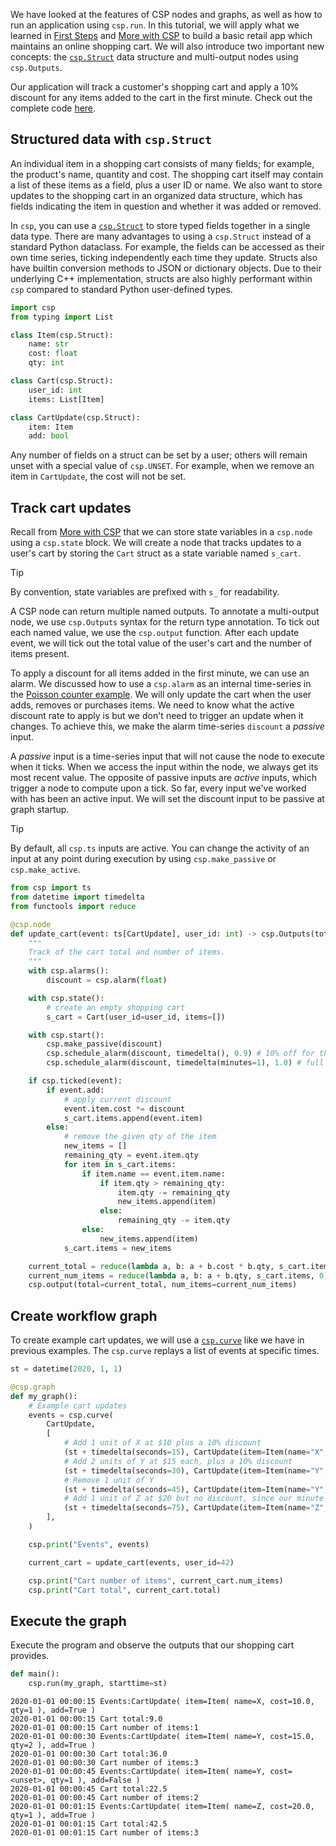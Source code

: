 We have looked at the features of CSP nodes and graphs, as well as how to run an application using `csp.run`. In this tutorial, we will apply what we learned in [First Steps](First-Steps) and [More with CSP](More-with-CSP) to build a basic retail app which maintains an online shopping cart.
We will also introduce two important new concepts: the [`csp.Struct`](csp.Struct-API) data structure and multi-output nodes using `csp.Outputs`.

Our application will track a customer's shopping cart and apply a 10% discount for any items added to the cart in the first minute. Check out the complete code [here](examples/01_basics/e5_retail_cart.py).

## Structured data with `csp.Struct`

An individual item in a shopping cart consists of many fields; for example, the product's name, quantity and cost. The shopping cart itself may contain a list of these items as a field, plus a user ID or name. We also want to store updates to the shopping cart in an organized data structure, which has fields indicating the item in question and whether it was added or removed.

In `csp`, you can use a [`csp.Struct`](csp.Struct-API) to store typed fields together in a single data type. There are many advantages to using a `csp.Struct` instead of a standard Python dataclass. For example, the fields can be accessed as their own time series, ticking independently each time they update. Structs also have builtin conversion methods to JSON or dictionary objects. Due to their underlying C++ implementation, structs are also highly performant within `csp` compared to standard Python user-defined types.

```python
import csp
from typing import List

class Item(csp.Struct):
    name: str
    cost: float
    qty: int

class Cart(csp.Struct):
    user_id: int
    items: List[Item]

class CartUpdate(csp.Struct):
    item: Item
    add: bool
```

Any number of fields on a struct can be set by a user; others will remain unset with a special value of `csp.UNSET`. For example, when we remove an item in `CartUpdate`, the cost will not be set.

## Track cart updates

Recall from [More with CSP](More-with-CSP) that we can store state variables in a `csp.node` using a `csp.state` block. We will create a node that tracks updates to a user's cart by storing the `Cart` struct as a state variable named `s_cart`.

> [!TIP]
> By convention, state variables are prefixed with `s_` for readability.

A CSP node can return multiple named outputs. To annotate a multi-output node, we use `csp.Outputs` syntax for the return type annotation. To tick out each named value, we use the `csp.output` function. After each update event, we will tick out the total value of the user's cart and the number of items present.

To apply a discount for all items added in the first minute, we can use an alarm. We discussed how to use a `csp.alarm` as an internal time-series in the [Poisson counter example](More-with-CSP). We will only update the cart when the user adds, removes or purchases items. We need to know what the active discount rate to apply is but we don't need to trigger an update when it changes. To achieve this, we make the alarm time-series `discount` a *passive* input.

A *passive* input is a time-series input that will not cause the node to execute when it ticks. When we access the input within the node, we always get its most recent value. The opposite of passive inputs are *active* inputs, which trigger a node to compute upon a tick. So far, every input we've worked with has been an active input. We will set the discount input to be passive at graph startup.

> [!TIP]
> By default, all `csp.ts` inputs are active. You can change the activity of an input at any point during execution by using `csp.make_passive` or `csp.make_active`.

```python
from csp import ts
from datetime import timedelta
from functools import reduce

@csp.node
def update_cart(event: ts[CartUpdate], user_id: int) -> csp.Outputs(total=ts[float], num_items=ts[int]):
    """
    Track of the cart total and number of items.
    """
    with csp.alarms():
        discount = csp.alarm(float)

    with csp.state():
        # create an empty shopping cart
        s_cart = Cart(user_id=user_id, items=[])

    with csp.start():
        csp.make_passive(discount)
        csp.schedule_alarm(discount, timedelta(), 0.9) # 10% off for the first minute
        csp.schedule_alarm(discount, timedelta(minutes=1), 1.0) # full price after!

    if csp.ticked(event):
        if event.add:
            # apply current discount
            event.item.cost *= discount
            s_cart.items.append(event.item)
        else:
            # remove the given qty of the item
            new_items = []
            remaining_qty = event.item.qty
            for item in s_cart.items:
                if item.name == event.item.name:
                    if item.qty > remaining_qty:
                        item.qty -= remaining_qty
                        new_items.append(item)
                    else:
                        remaining_qty -= item.qty
                else:
                    new_items.append(item)
            s_cart.items = new_items

    current_total = reduce(lambda a, b: a + b.cost * b.qty, s_cart.items, 0)
    current_num_items = reduce(lambda a, b: a + b.qty, s_cart.items, 0)
    csp.output(total=current_total, num_items=current_num_items)
```

## Create workflow graph

To create example cart updates, we will use a [`csp.curve`](Base-Adapters-API#cspcurve) like we have in previous examples. The `csp.curve` replays a list of events at specific times.

```python
st = datetime(2020, 1, 1)

@csp.graph
def my_graph():
    # Example cart updates
    events = csp.curve(
        CartUpdate,
        [
            # Add 1 unit of X at $10 plus a 10% discount
            (st + timedelta(seconds=15), CartUpdate(item=Item(name="X", cost=10, qty=1), add=True)),
            # Add 2 units of Y at $15 each, plus a 10% discount
            (st + timedelta(seconds=30), CartUpdate(item=Item(name="Y", cost=15, qty=2), add=True)),
            # Remove 1 unit of Y
            (st + timedelta(seconds=45), CartUpdate(item=Item(name="Y", qty=1), add=False)),
            # Add 1 unit of Z at $20 but no discount, since our minute expired
            (st + timedelta(seconds=75), CartUpdate(item=Item(name="Z", cost=20, qty=1), add=True)),
        ],
    )

    csp.print("Events", events)

    current_cart = update_cart(events, user_id=42)

    csp.print("Cart number of items", current_cart.num_items)
    csp.print("Cart total", current_cart.total)
```

## Execute the graph

Execute the program and observe the outputs that our shopping cart provides.

```python
def main():
    csp.run(my_graph, starttime=st)
```

```raw
2020-01-01 00:00:15 Events:CartUpdate( item=Item( name=X, cost=10.0, qty=1 ), add=True )
2020-01-01 00:00:15 Cart total:9.0
2020-01-01 00:00:15 Cart number of items:1
2020-01-01 00:00:30 Events:CartUpdate( item=Item( name=Y, cost=15.0, qty=2 ), add=True )
2020-01-01 00:00:30 Cart total:36.0
2020-01-01 00:00:30 Cart number of items:3
2020-01-01 00:00:45 Events:CartUpdate( item=Item( name=Y, cost=<unset>, qty=1 ), add=False )
2020-01-01 00:00:45 Cart total:22.5
2020-01-01 00:00:45 Cart number of items:2
2020-01-01 00:01:15 Events:CartUpdate( item=Item( name=Z, cost=20.0, qty=1 ), add=True )
2020-01-01 00:01:15 Cart total:42.5
2020-01-01 00:01:15 Cart number of items:3
```
